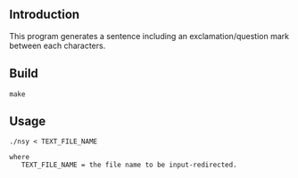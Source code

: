 ## Introduction
This program generates a sentence including an exclamation/question mark between each characters.

## Build
```
make
```

## Usage
```
./nsy < TEXT_FILE_NAME

where
   TEXT_FILE_NAME = the file name to be input-redirected.
```